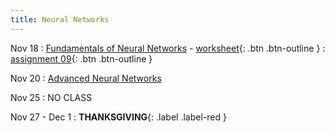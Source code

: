 ```yaml
---
title: Neural Networks
---
```


Nov 18 
: [Fundamentals of Neural Networks](https://github.com/gallettilance/CS506-Fall2024/raw/main/lecture_19/19_Neural_Networks.pdf) - [worksheet](https://github.com/gallettilance/CS506-Fall2024/blob/main/lecture_19/worksheet_19.ipynb){: .btn .btn-outline } 
  : [assignment 09](#){: .btn .btn-outline }

Nov 20 
: [Advanced Neural Networks](https://github.com/gallettilance/CS506-Fall2024/raw/main/lecture_23/23_Neural_Networks.pdf)  

Nov 25 
: NO CLASS

Nov 27 - Dec 1
: **THANKSGIVING**{: .label .label-red } 
